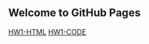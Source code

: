 ## Welcome to GitHub Pages

[HW1-HTML](https://bu-ie-360.github.io/spring22-yigiterkocak/yigit_hw1_360.html)
[HW1-CODE](https://github.com/BU-IE-360/spring22-yigiterkocak/blob/gh-pages/IE360_HW1.R)
